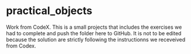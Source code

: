 # practical_objects
Work from CodeX. 
This is a small projects that includes the exercises we had to complete and push the folder here to GitHub.
It is not to be edited because the solution are strictly following the instructionns we receveived from Codex.
